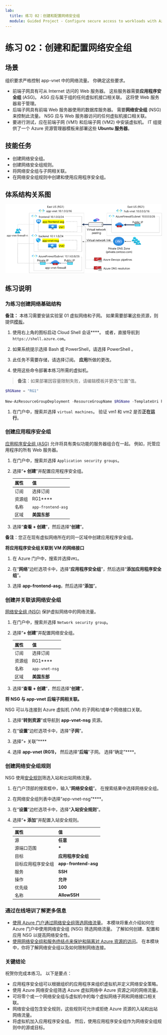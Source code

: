 ```yaml
---
lab:
  title: 练习 02：创建和配置网络安全组
  module: Guided Project - Configure secure access to workloads with Azure virtual networking services
---
```


# 练习 02：创建和配置网络安全组

## 场景

组织要求严格控制 app-vnet 中的网络流量。 你确定这些要求。
+ 前端子网具有可从 Internet 访问的 Web 服务器。 这些服务器需要**应用程序安全组** (ASG)。 ASG 应与属于组的任何虚拟机接口相关联。 这将使 Web 服务器易于管理。 
+ 后端子网具有前端 Web 服务器使用的数据库服务器。 需要**网络安全组** (NSG) 来控制此流量。 NSG 应与 Web 服务器访问的任何虚拟机接口相关联。 
+ 要进行测试，应在前端子网 (VM1) 和后端子网 (VM2) 中安装虚拟机。  IT 组提供了一个 Azure 资源管理器模板来部署这些 **Ubuntu 服务器**。 

## 技能任务

+ 创建网络安全组。
+ 创建网络安全组规则。
+ 将网络安全组与子网相关联。
+ 在网络安全组规则中创建和使用应用程序安全组。

## 体系结构关系图

![显示关联到虚拟网络的一个 ASG 和 NSG 的示意图。](../Media/task-2.png)




## 练习说明

### 为练习创建网络基础结构

**备注：** 本练习需要安装实验室 01 虚拟网络和子网。 如果需要部署这些资源，则提供[模板](https://github.com/MicrosoftLearning/Configure-secure-access-to-workloads-with-Azure-virtual-networking-services/blob/main/Allfiles/Labs/All-Labs/create-vnet-subnets-template.json)。

1. 使用右上角的图标启动 Cloud Shell 会话****。 或者，直接导航到 `https://shell.azure.com`。

1. 如果系统提示选择 Bash 或 PowerShell，请选择 PowerShell  。

1. 此任务不需要存储，请选择订阅。 **应用**所做的更改。 

1. 使用这些命令部署本练习所需的虚拟机。

>**备注**：如果部署因容量限制失败，请编辑模板并更改“位置”值。 

   ```powershell
   $RGName = "RG1"
   
   New-AzResourceGroupDeployment -ResourceGroupName $RGName -TemplateUri https://raw.githubusercontent.com/MicrosoftLearning/Configure-secure-access-to-workloads-with-Azure-virtual-networking-services/main/Instructions/Labs/azuredeploy.json
   ```
  
1. 在门户中，搜索并选择 `virtual machines`。 验证 vm1 和 vm2 是否**正在运行**。

### 创建应用程序安全组

[应用程序安全组 (ASG)](https://learn.microsoft.com/azure/virtual-network/application-security-groups) 允许将具有类似功能的服务器组合在一起。 例如，托管应用程序的所有 Web 服务器。 

1. 在门户中，搜索并选择 `Application security groups`。
   
1. 选择“**+ 创建**”并配置应用程序安全组。 

    | 属性       | 值                        |
    | :------------- | :--------------------------- |
    | 订阅   | 选择订阅 |
    | 资源组 | RG1****                      |
    | 名称           | `app-frontend-asg`          |
    | 区域         | **美国东部**                  |

1. 选择“**查看 + 创建**”，然后选择“**创建**”。

**备注**：您正在现有虚拟网络所在的同一区域中创建应用程序安全组。

**将应用程序安全组关联到 VM 的网络接口**

1. 在 Azure 门户中，搜索并选择`VM1`。

1. 在“**网络**”边栏选项卡中，选择“**应用程序安全组**”，然后选择“**添加应用程序安全组**”。

1. 选择 **app-frontend-asg**，然后选择“**添加**”。
   
### 创建并关联该网络安全组

[网络安全组 (NSG)](https://learn.microsoft.com/azure/virtual-network/network-security-groups-overview) 保护虚拟网络中的网络流量。 

1. 在门户中，搜索并选择 `Network security group`。

1. 选择“**+ 创建**”并配置网络安全组。 

    | 属性       | 值                        |
    | :------------- | :--------------------------- |
    | 订阅   | 选择订阅 |
    | 资源组 | RG1****                      |
    | 名称           | `app-vnet-nsg`            |
    | 区域         | **美国东部**                  |

1. 选择“**查看 + 创建**”，然后选择“**创建**”。

**将 NSG 与 app-vnet 后端子网相关联。**

NSG 可以与连接到 Azure 虚拟机 (VM) 的子网和/或单个网络接口关联。 

1. 选择“**转到资源**”或导航到 **app-vnet-nsg** 资源。

1. 在“**设置**”边栏选项卡中，选择“**子网**”。

1. 选择“+ 关联”****

1. 选择 **app-vnet (RG1)，** 然后选择“**后端**”子网。 选择“确定”****。

### 创建网络安全组规则

NSG 使用[安全规则](https://learn.microsoft.com/azure/virtual-network/network-security-group-how-it-works)筛选入站和出站网络流量。 

1. 在门户顶部的搜索框中，输入“**网络安全组**”。 在搜索结果中选择网络安全组。

1. 在网络安全组列表中选择“app-vnet-nsg”****。

1. 在“**设置**”边栏选项卡中，选择“**入站安全规则**”。

1. 选择“**+ 添加**”并配置入站安全规则。 

    | 属性                               | 值                          |
    | :------------------------------------- | :----------------------------- |
    | 源                                 | **任意**                        |
    | 源端口范围                     | **\***                         |
    | 目标                            | **应用程序安全组** |
    | 目标应用程序安全组 | **app-frontend-asg**            |
    | 服务                                | **SSH**                        |
    | 操作                                 | **允许**                      |
    | 优先级                               | **100**                        |
    | 名称                                   | **AllowSSH**                   |


### 通过在线培训了解更多信息

+ [使用 Azure 门户通过网络安全组筛选网络流量](https://learn.microsoft.com/training/modules/filter-network-traffic-network-security-group-using-azure-portal/)。 本模块将重点介绍如何在 Azure 门户中使用网络安全组 (NSG) 筛选网络流量。 了解如何创建、配置和应用 NSG 以提高网络安全性。
+ [使用网络安全组和服务终结点来保护和隔离对 Azure 资源的访问](https://learn.microsoft.com/training/modules/secure-and-isolate-with-nsg-and-service-endpoints/)。 在本模块中，你将了解网络安全组以及如何限制网络连接。 

### 关键结论

祝贺你完成本练习。 以下是要点：

+ 应用程序安全组可以根据组织的应用程序来组织虚拟机并定义网络安全策略。
+ 使用 Azure 网络安全组筛选 Azure 虚拟网络中 Azure 资源之间的网络流量。
+ 可将零个或一个网络安全组与虚拟机中的每个虚拟网络子网和网络接口相关联。 
+ 网络安全组包含安全规则，这些规则可允许或拒绝 Azure 资源的入站和出站网络流量。
+ 将虚拟机加入应用程序安全组。 然后，使用应用程序安全组作为网络安全组规则中的源或目标。



